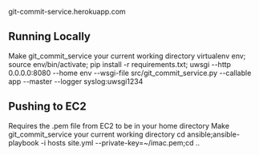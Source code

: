 git-commit-service.herokuapp.com

Running Locally
---------------
Make git_commit_service your current working directory
virtualenv env; source env/bin/activate; pip install -r requirements.txt; uwsgi --http 0.0.0.0:8080 --home env --wsgi-file src/git_commit_service.py --callable app --master --logger syslog:uwsgi1234

Pushing to EC2
--------------
Requires the .pem file from EC2 to be in your home directory
Make git_commit_service your current working directory
cd ansible;ansible-playbook -i hosts site.yml --private-key=~/imac.pem;cd ..